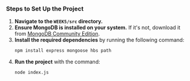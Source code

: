 ### Steps to Set Up the Project

1. **Navigate to the `WEEK5/src` directory.**
2. **Ensure MongoDB is installed on your system.** If it's not, download it from [MongoDB Community Edition](https://www.mongodb.com/try/download/community).
3. **Install the required dependencies** by running the following command:
   ```bash
   npm install express mongoose hbs path
   ```
4. **Run the project** with the command:
   ```bash
   node index.js
   ```